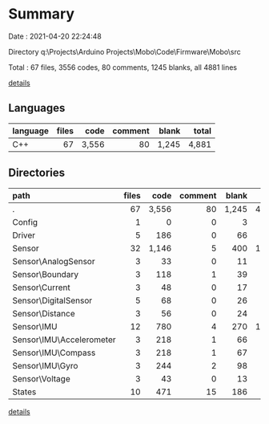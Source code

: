 # Summary

Date : 2021-04-20 22:24:48

Directory q:\Projects\Arduino Projects\Mobo\Code\Firmware\Mobo\src

Total : 67 files,  3556 codes, 80 comments, 1245 blanks, all 4881 lines

[details](details.md)

## Languages
| language | files | code | comment | blank | total |
| :--- | ---: | ---: | ---: | ---: | ---: |
| C++ | 67 | 3,556 | 80 | 1,245 | 4,881 |

## Directories
| path | files | code | comment | blank | total |
| :--- | ---: | ---: | ---: | ---: | ---: |
| . | 67 | 3,556 | 80 | 1,245 | 4,881 |
| Config | 1 | 0 | 0 | 3 | 3 |
| Driver | 5 | 186 | 0 | 66 | 252 |
| Sensor | 32 | 1,146 | 5 | 400 | 1,551 |
| Sensor\AnalogSensor | 3 | 33 | 0 | 11 | 44 |
| Sensor\Boundary | 3 | 118 | 1 | 39 | 158 |
| Sensor\Current | 3 | 48 | 0 | 17 | 65 |
| Sensor\DigitalSensor | 5 | 68 | 0 | 26 | 94 |
| Sensor\Distance | 3 | 56 | 0 | 24 | 80 |
| Sensor\IMU | 12 | 780 | 4 | 270 | 1,054 |
| Sensor\IMU\Accelerometer | 3 | 218 | 1 | 66 | 285 |
| Sensor\IMU\Compass | 3 | 218 | 1 | 67 | 286 |
| Sensor\IMU\Gyro | 3 | 244 | 2 | 98 | 344 |
| Sensor\Voltage | 3 | 43 | 0 | 13 | 56 |
| States | 10 | 471 | 15 | 186 | 672 |

[details](details.md)